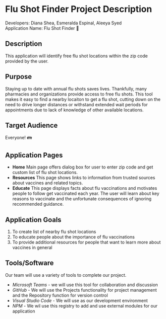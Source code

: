 # Flu Shot Finder Project Description
Developers: Diana Shea, Esmeralda Espinal, Aleeya Syed<br/>
Application Name: Flu Shot Finder :syringe:

## Description
This application will identify free flu shot locations within the zip code provided by the user.

## Purpose
Staying up to date with annual flu shots saves lives. Thankfully, many pharmacies and organizations provide access to free flu shots. This tool makes it easy to find a nearby locaiton to get a flu shot, cutting down on the need to drive longer distances or withstand extended wait periods for appointments due to lack of knowledge of other available locations. 

## Target Audience
Everyone! :family:

## Application Pages
* **Home** Main page offers dialog box for user to enter zip code and get custom list of flu shot locations.
* **Resources** This page shows links to information from trusted sources about vaccines and related topics. 
* **Educate** This page displays facts about flu vaccinations and motivates people to follow get vaccinated each year. The user will learn about key reasons to vaccinate and the unfortunate consequences of ignoring recommended guidance.

## Application Goals
1. To create list of nearby flu shot locations
2. To educate people about the importance of flu vaccinations
3. To provide additional resources for people that want to learn more about vaccines in general

## Tools/Software
Our team will use a variety of tools to complete our project.
* *Microsoft Teams* - we will use this tool for collaboration and discussion
* *GitHub* - We will use the Projects functionality for project management and the Repository function for version control
* *Visual Studio Code* - We will use as our development environment
* *NPM* - We wil use this registry to add and use external modules for our application
